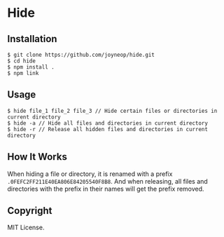 # Hide

## Installation

```
$ git clone https://github.com/joyneop/hide.git
$ cd hide
$ npm install .
$ npm link
```

## Usage

```
$ hide file_1 file_2 file_3 // Hide certain files or directories in current directory
$ hide -a // Hide all files and directories in current directory
$ hide -r // Release all hidden files and directories in current directory
```

## How It Works

When hiding a file or directory, it is renamed with a prefix `.0FEFC2FF211E40EA806E84205540F8B8`. And when releasing, all files and directories with the prefix in their names will get the prefix removed.

## Copyright

MIT License.
